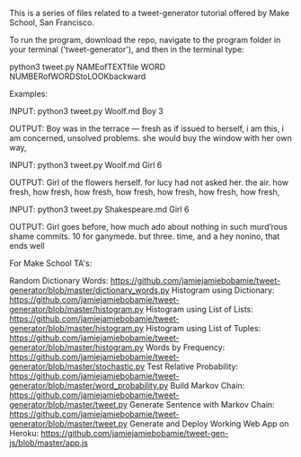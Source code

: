 This is a series of files related to a tweet-generator tutorial offered by Make School, San Francisco.

To run the program, download the repo, navigate to the program folder in your terminal ('tweet-generator'), and then in the terminal type:

python3 tweet.py NAMEofTEXTfile WORD NUMBERofWORDStoLOOKbackward


Examples:

INPUT:
python3 tweet.py Woolf.md Boy 3

OUTPUT:
Boy was in the terrace — fresh as if issued to herself, i am this, i am concerned, unsolved problems. she would buy the window with her own way,

INPUT:
python3 tweet.py Woolf.md Girl 6

OUTPUT:
Girl of the flowers herself. for lucy had not asked her. the air. how fresh, how fresh, how fresh, how fresh, how fresh, how fresh, how fresh,

INPUT:
python3 tweet.py Shakespeare.md Girl 6

OUTPUT:
Girl goes before, how much ado about nothing in such murd’rous shame commits. 10 for ganymede. but three. time, and a hey nonino, that ends well

For Make School TA's:

Random Dictionary Words: https://github.com/jamiejamiebobamie/tweet-generator/blob/master/dictionary_words.py
Histogram using Dictionary: https://github.com/jamiejamiebobamie/tweet-generator/blob/master/histogram.py
Histogram using List of Lists: https://github.com/jamiejamiebobamie/tweet-generator/blob/master/histogram.py
Histogram using List of Tuples: https://github.com/jamiejamiebobamie/tweet-generator/blob/master/histogram.py
Words by Frequency: https://github.com/jamiejamiebobamie/tweet-generator/blob/master/stochastic.py
Test Relative Probability: https://github.com/jamiejamiebobamie/tweet-generator/blob/master/word_probability.py
Build Markov Chain: https://github.com/jamiejamiebobamie/tweet-generator/blob/master/tweet.py
Generate Sentence with Markov Chain: https://github.com/jamiejamiebobamie/tweet-generator/blob/master/tweet.py
Generate and Deploy Working Web App on Heroku: https://github.com/jamiejamiebobamie/tweet-gen-js/blob/master/app.js

